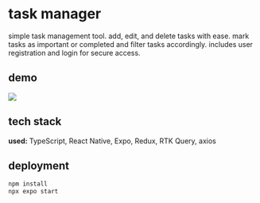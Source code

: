 # task manager

simple task management tool. add, edit, and delete tasks with ease. mark tasks as important or completed and filter tasks accordingly. includes user registration and login for secure access.

## demo

![](https://github.com/Raaaama/task-manager/blob/main/ezgif-3-a7a54e4aef.gif)

## tech stack

**used:** TypeScript, React Native, Expo, Redux, RTK Query, axios

## deployment

```bash
npm install
npx expo start
```
